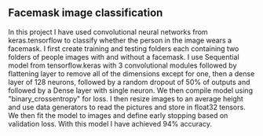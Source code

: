## __Facemask image classification__

In this project I have used convolutional neural networks from keras.tensorflow to classify whether the person in the image wears a facemask.
I first create training and testing folders each containing two folders of people images with and without a facemask.
I use Sequential model from tensorflow.keras with 3 convolutional modules followed by flattening layer to remove all of the dimensions except for one,
then a dense layer of 128 neurons, followed by a random dropout of 50% of outputs and followed by a Dense layer with single neuron.
We then compile model using "binary_crossentropy" for loss.
I then resize images to an average height and use data generators to read the pictures and store in float32 tensors.
We then fit the model to images and define early stopping based on validation loss.
With this model I have achieved 94% accuracy.

